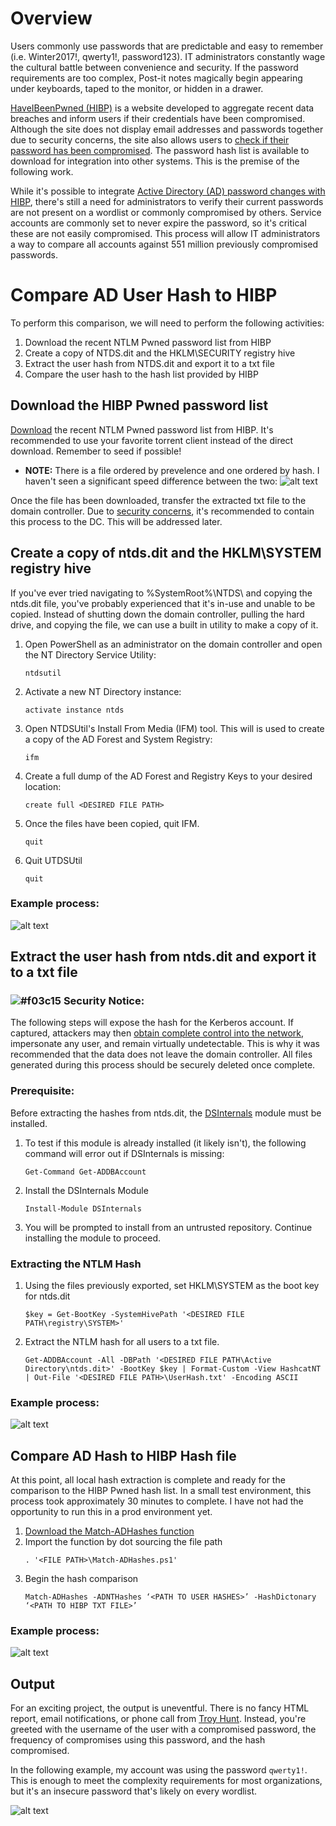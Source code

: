 # Overview
Users commonly use passwords that are predictable and easy to remember (i.e. Winter2017!, qwerty1!, password123). IT administrators constantly wage the cultural battle between convenience and security. If the password requirements are too complex, Post-it notes magically begin appearing under keyboards, taped to the monitor, or hidden in a drawer. 

[HaveIBeenPwned (HIBP)](https://haveibeenpwned.com/) is a website developed to aggregate recent data breaches and inform users if their credentials have been compromised. Although the site does not display email addresses and passwords together due to security concerns, the site also allows users to [check if their password has been compromised](https://haveibeenpwned.com/Passwords). The password hash list is available to download for integration into other systems. This is the premise of the following work. 

While it's possible to integrate [Active Directory (AD) password changes with HIBP](https://github.com/braimee/bpatty/blob/master/blue_team/pwnedpasswords.md), there's still a need for administrators to verify their current passwords are not present on a wordlist or commonly compromised by others. Service accounts are commonly set to never expire the password, so it's critical these are not easily compromised. This process will allow IT administrators a way to compare all accounts against 551 million previously compromised passwords. 

# Compare AD User Hash to HIBP
To perform this comparison, we will need to perform the following activities: 

1. Download the recent NTLM Pwned password list from HIBP
2. Create a copy of NTDS.dit and the HKLM\SECURITY registry hive
3. Extract the user hash from NTDS.dit and export it to a txt file
4. Compare the user hash to the hash list provided by HIBP

## Download the HIBP Pwned password list
[Download](https://haveibeenpwned.com/Passwords) the recent NTLM Pwned password list from HIBP. It's recommended to use your favorite torrent client instead of the direct download. Remember to seed if possible!
   * **NOTE:** There is a file ordered by prevelence and one ordered by hash. I haven't seen a significant speed difference between the two:
     ![alt text](https://github.com/mysecus/HaveIBeenPwned/blob/master/pics/Match%20Hash%20Speed%20Test.png "Hash Comparison Speed Test")

Once the file has been downloaded, transfer the extracted txt file to the domain controller. Due to [security concerns](https://blog.stealthbits.com/complete-domain-compromise-with-golden-tickets/), it's recommended to contain this process to the DC. This will be addressed later.


## Create a copy of ntds.dit and the HKLM\SYSTEM registry hive
If you've ever tried navigating to %SystemRoot%\NTDS\ and copying the ntds.dit file, you've probably experienced that it's in-use and unable to be copied. Instead of shutting down the domain controller, pulling the hard drive, and copying the file, we can use a built in utility to make a copy of it. 

1. Open PowerShell as an administrator on the domain controller and open the NT Directory Service Utility: 
    ```
    ntdsutil
    ```
2. Activate a new NT Directory instance: 
    ```
    activate instance ntds
    ```
3. Open NTDSUtil's Install From Media (IFM) tool. This will is used to create a copy of the AD Forest and System Registry: 
    ```
    ifm
    ```
4. Create a full dump of the AD Forest and Registry Keys to your desired location: 
    ```
    create full <DESIRED FILE PATH>
    ```
5. Once the files have been copied, quit IFM. 
    ```
    quit
    ```
6. Quit UTDSUtil
    ```
    quit
    ```

### Example process:

![alt text](https://github.com/mysecus/HaveIBeenPwned/blob/master/pics/NTDS.png "Create copy of AD Forest and Registry")

## Extract the user hash from ntds.dit and export it to a txt file

### ![#f03c15](https://placehold.it/15/f03c15/000000?text=+) **Security Notice:** 

The following steps will expose the hash for the Kerberos account. If captured, attackers may then [obtain complete control into the network](https://blog.stealthbits.com/complete-domain-compromise-with-golden-tickets/), impersonate any user, and remain virtually undetectable. This is why it was recommended that the data does not leave the domain controller. All files generated during this process should be securely deleted once complete. 

### Prerequisite: 
Before extracting the hashes from ntds.dit, the [DSInternals](https://github.com/MichaelGrafnetter/DSInternals) module must be installed. 

1. To test if this module is already installed (it likely isn't), the following command will error out if DSInternals is missing:
    ```
    Get-Command Get-ADDBAccount
    ```
2. Install the DSInternals Module
    ```
    Install-Module DSInternals
    ```
3. You will be prompted to install from an untrusted repository. Continue installing the module to proceed. 

### Extracting the NTLM Hash
1. Using the files previously exported, set HKLM\SYSTEM as the boot key for ntds.dit
    ```
    $key = Get-BootKey -SystemHivePath '<DESIRED FILE PATH\registry\SYSTEM>'
    ```
2. Extract the NTLM hash for all users to a txt file.
    ```
    Get-ADDBAccount -All -DBPath '<DESIRED FILE PATH\Active Directory\ntds.dit>' -BootKey $key | Format-Custom -View HashcatNT | Out-File '<DESIRED FILE PATH>\UserHash.txt' -Encoding ASCII
    ```
    
### Example process:

![alt text](https://github.com/mysecus/HaveIBeenPwned/blob/master/pics/Extract%20Hash.png "Extract NTLM Hash")

## Compare AD Hash to HIBP Hash file
At this point, all local hash extraction is complete and ready for the comparison to the HIBP Pwned hash list. In a small test environment, this process took approximately 30 minutes to complete. I have not had the opportunity to run this in a prod environment yet. 

1. [Download the Match-ADHashes function](https://github.com/DGG-IT/Match-ADHashes/blob/master/Match-ADHashes.ps1)
2. Import the function by dot sourcing the file path
    ```
    . '<FILE PATH>\Match-ADHashes.ps1'
    ```
3. Begin the hash comparison
    ```
    Match-ADHashes -ADNTHashes ‘<PATH TO USER HASHES>’ -HashDictonary ‘<PATH TO HIBP TXT FILE>’
    
### Example process:

![alt text](https://github.com/mysecus/HaveIBeenPwned/blob/master/pics/Match%20Hash.png "Match NTLM Hash")

## Output

For an exciting project, the output is uneventful. There is no fancy HTML report, email notifications, or phone call from [Troy Hunt](https://haveibeenpwned.com/About). Instead, you're greeted with the username of the user with a compromised password, the frequency of compromises using this password, and the hash compromised. 

In the following example, my account was using the password ```qwerty1!```. This is enough to meet the complexity requirements for most organizations, but it's an insecure password that's likely on every wordlist. 

![alt text](https://github.com/mysecus/HaveIBeenPwned/blob/master/pics/Final%20Output.png "Final Output")
